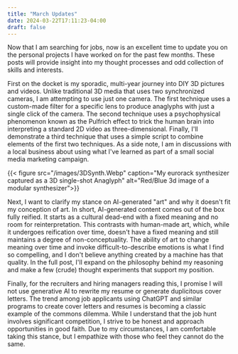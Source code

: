 ```yaml
---
title: "March Updates"
date: 2024-03-22T17:11:23-04:00
draft: false
---
```


Now that I am searching for jobs, now is an excellent time to update you on the personal projects I have worked on for the past few months. These posts will provide insight into my thought processes and odd collection of skills and interests.

First on the docket is my sporadic, multi-year journey into DIY 3D pictures and videos. Unlike traditional 3D media that uses two synchronized cameras, I am attempting to use just one camera. The first technique uses a custom-made filter for a specific lens to produce anaglyphs with just a single click of the camera. The second technique uses a psychophysical phenomenon known as the Pulfrich effect to trick the human brain into interpreting a standard 2D video as three-dimensional. Finally, I'll demonstrate a third technique that uses a simple script to combine elements of the first two techniques. As a side note, I am in discussions with a local business about using what I've learned as part of a small social media marketing campaign.

{{< figure src="/images/3DSynth.Webp" caption="My eurorack synthesizer captured as a 3D single-shot Anaglyph" alt="Red/Blue 3d image of a modular synthesizer">}}


Next, I want to clarify my stance on AI-generated "art" and why it doesn't fit my conception of art. In short, AI-generated content comes out of the box fully reified. It starts as a cultural dead-end with a fixed meaning and no room for reinterpretation. This contrasts with human-made art, which, while it undergoes reification over time, doesn't have a fixed meaning and still maintains a degree of non-conceptuality. The ability of art to change meaning over time and invoke difficult-to-describe emotions is what I find so compelling, and I don't believe anything created by a machine has that quality. In the full post, I'll expand on the philosophy behind my reasoning and make a few (crude) thought experiments that support my position.

Finally, for the recruiters and hiring managers reading this, I promise I will not use generative AI to rewrite my resume or generate duplicitous cover letters. The trend among job applicants using ChatGPT and similar programs to create cover letters and resumes is becoming a classic example of the commons dilemma. While I understand that the job hunt involves significant competition, I strive to be honest and approach opportunities in good faith. Due to my circumstances, I am comfortable taking this stance, but I empathize with those who feel they cannot do the same.